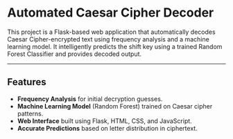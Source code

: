 # Automated Caesar Cipher Decoder

This project is a Flask-based web application that automatically decodes Caesar Cipher-encrypted text using frequency analysis and a machine learning model. It intelligently predicts the shift key using a trained Random Forest Classifier and provides decoded output.

---

## Features

- **Frequency Analysis** for initial decryption guesses.
- **Machine Learning Model** (Random Forest) trained on Caesar cipher patterns.
- **Web Interface** built using Flask, HTML, CSS, and JavaScript.
- **Accurate Predictions** based on letter distribution in ciphertext.

